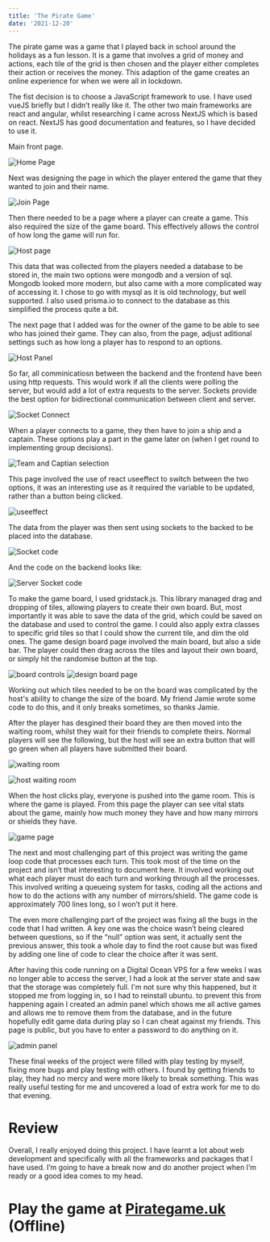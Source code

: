```yaml
---
title: 'The Pirate Game'
date: '2021-12-20'
---
```



The pirate game was a game that I played back in school around the holidays as a fun lesson. It is a game that involves a grid of money and actions, each tile of the grid is then chosen and the player either completes their action or receives the money. This adaption of the game creates an online experience for when we were all in lockdown.


The fist decision is to choose a JavaScript framework to use. I have used vueJS briefly but I didn’t really like it. The other two main frameworks are react and angular, whilst researching I came across NextJS which is based on react. NextJS has good documentation and features, so I have decided to use it. 

Main front page.

![Home Page](/images/PG-main_page.png)

Next was designing the page in which the player entered the game that they wanted to join and their name.

![Join Page](/images/PG-join_menu.png)

Then there needed to be a page where a player can create a game. This also required the size of the game board. This effectively allows the control of how long the game will run for.

![Host page](/images/PG-host_menu.png)

This data that was collected from the players needed a database to be stored in, the main two options were mongodb and a version of sql. Mongodb looked more modern, but also came with a more complicated way of accessing it. I chose to go with mysql as it is old technology, but well supported. I also used prisma.io to connect to the database as this simplified the process quite a bit.

The next page that I added was for the owner of the game to be able to see who has joined their game. They can also, from the page, adjust aditional settings such as how long a player has to respond to an options.

![Host Panel](/images/PG-host_panel.png)

 
So far, all comminicatiosn between the backend and the frontend have been using http requests. This would work if all the clients were polling the server, but would add a lot of extra requests to the server. Sockets provide the best option for bidirectional communication between client and server.

![Socket Connect](/images/PG-sockets.png)

When a player connects to a game, they then have to join a ship and a captain. These options play a part in the game later on (when I get round to implementing group decisions).

![Team and Captian selection](/images/PG-team_captain.png)

This page involved the use of react useeffect to switch between the two options, it was an interesting use as it required the variable to be updated, rather than a button being clicked.

![useeffect](/images/PG-useeffect.png)

The data from the player was then sent using sockets to the backed to be placed into the database.

![Socket code](/images/PG-socketsetteam.png)

And the code on the backend looks like:

![Server Socket code](/images/PG-socketserver.png)


To make the game board, I used gridstack.js. This library managed drag and dropping of tiles, allowing players to create their own board. But, most importantly it was able to save the data of the grid, which could be saved on the database and used to control the game. I could also apply extra classes to specific grid tiles so that I could show the current tile, and dim the old ones.
The game design board page involved the main board, but also a side bar. The player could then drag across the tiles and layout their own board, or simply hit the randomise button at the top.

![board controls](/images/PG-board_controls.png)
![design board page](/images/PG-boarddesign.png)

Working out which tiles needed to be on the board was complicated by the host's ability to change the size of the board. My friend Jamie wrote some code to do this, and it only breaks sometimes, so thanks Jamie.

After the player has desgined their board they are then moved into the waiting room, whilst they wait for their friends to complete theirs. Normal players will see the following, but the host will see an extra button that will go green when all players have submitted their board.

![waiting room](/images/PG-waitingpage.png)
 
![host waiting room](/images/PG-hostwaitingpage.png)

When the host clicks play, everyone is pushed into the game room. This is where the game is played. From this page the player can see vital stats about the game, mainly how much money they have and how many mirrors or shields they have.

![game page](/images/PG-game.png)

The next and most challenging part of this project was writing the game loop code that processes each turn. This took most of the time on the project and isn’t that interesting to document here. It involved working out what each player must do each turn and working through all the processes. This involved writing a queueing system for tasks, coding all the actions and how to do the actions with any number of mirrors/shield. The game code is approximately 700 lines long, so I won’t put it here. 

The even more challenging part of the project was fixing all the bugs in the code that I had written. A key one was the choice wasn’t being cleared between questions, so if the “null” option was sent, it actually sent the previous answer, this took a whole day to find the root cause but was fixed by adding one line of code to clear the choice after it was sent.

After having this code running on a Digital Ocean VPS for a few weeks I was no longer able to access the server, I had a look at the server state and saw that the storage was completely full. I'm not sure why this happened, but it stopped me from logging in, so I had to reinstall ubuntu. to prevent this from happening again I created an admin panel which shows me all active games and allows me to remove them from the database, and in the future hopefully edit game data during play so I can cheat against my friends. This page is public, but you have to enter a password to do anything on it. 

![admin panel](/images/PG-adminpanel.png)

These final weeks of the project were filled with play testing by myself, fixing more bugs and play testing with others. I found by getting friends to play, they had no mercy and were more likely to break something. This was really useful testing for me and uncovered a load of extra work for me to do that evening. 

 

# Review 

Overall, I really enjoyed doing this project. I have learnt a lot about web development and specifically with all the frameworks and packages that I have used. I’m going to have a break now and do another project when I’m ready or a good idea comes to my head.

# Play the game at [Pirategame.uk](http://pirategame.uk) (Offline)